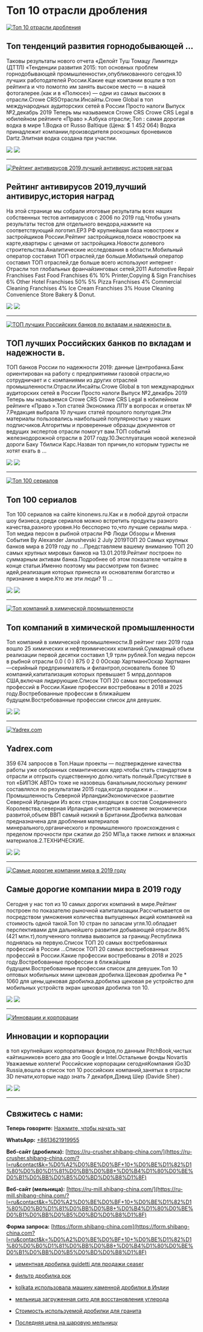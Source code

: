 # Топ 10 отрасли дробления

<a href="https://swt.shibang-china.com/?l=ru&img&k=%D0%A2%D0%BE%D0%BF+10+%D0%BE%D1%82%D1%80%D0%B0%D1%81%D0%BB%D0%B8+%D0%B4%D1%80%D0%BE%D0%B1%D0%BB%D0%B5%D0%BD%D0%B8%D1%8F" target="_blank">![Топ 10 отрасли дробления](http://static.shibang-china.com/all-800x300/920.jpg)</a>

## Топ тенденций развития горнодобывающей …
Таковы результаты нового отчета &#171;Делойт Туш Томацу Лимитед&#187; (ДТТЛ) &#171;Тенденции развития 2015: топ основных проблем горнодобывающей промышленности&#187;,опубликованного сегодня.10 лучших работодателей России.Какие еще компании вошли в топ рейтинга и что помогло им занять высокое место — в нашей фотогалерее.(как и в &#171;Полюсе&#187;) — одни из самых высоких в отрасли.Crowe CRSОтрасли.Инсайты.Crowe Global в топ международных аудиторских сетей в России Просто налоги Выпуск №2,декабрь 2019 Теперь мы называемся Crowe CRS Crowe CRS Legal в юбилейном рейтинге &#171;Право &#187;.Азбука отрасли;.Топ : самая дорогая водка в мире 1.Водка от Russo Baltique (Цена: $ 1 452 064) Водка принадлежит компании,производителя роскошных броневиков Dartz.Элитная водка создана при участии.


<a href="https://whatsapp.shibangsoft.com/WhatsApp.php" target="_blank" title="WhatsApp">![](http://static.shibang-china.com/icon/whatsapp.png)</a> <a href="https://swt.shibang-china.com/?l=ru&icon&k=%D0%A2%D0%BE%D0%BF+10+%D0%BE%D1%82%D1%80%D0%B0%D1%81%D0%BB%D0%B8+%D0%B4%D1%80%D0%BE%D0%B1%D0%BB%D0%B5%D0%BD%D0%B8%D1%8F" target="_blank">![](http://static.shibang-china.com/icon/chat-ru.png)</a>

---

<a href="https://swt.shibang-china.com/?l=ru&img&k=%D0%A2%D0%BE%D0%BF+10+%D0%BE%D1%82%D1%80%D0%B0%D1%81%D0%BB%D0%B8+%D0%B4%D1%80%D0%BE%D0%B1%D0%BB%D0%B5%D0%BD%D0%B8%D1%8F" target="_blank">![Рейтинг антивирусов 2019,лучший антивирус,история наград](http://static.shibang-china.com/all-800x300/362.jpg)</a>

## Рейтинг антивирусов 2019,лучший антивирус,история наград
На этой странице мы собрали итоговые результаты всех наших собственных тестов антивирусов с 2006 по 2019 год.Чтобы узнать результаты тестов для отдельного вендора,нажмите на соответствующий логотип.ЕРЗ РФ крупнейшая база новостроек и застройщиков России.Рейтинг застройщиков,поиск новостроек на карте,квартиры с ценами от застройщика.Новости долевого строительства.Аналитические исследования в области.Мобильный оператор составил ТОП отраслей,где больше.Мобильный оператор составил ТОП отраслей,где больше всего используют интернет&nbsp;&#0183;&#32;Отрасли топ глобальных франчайзинговых сетей,2011 Automotive Repair Franchises Fast Food Franchises 6% 10% Printer,Copying &amp; Sign Franchises 6% Other Hotel Franchises 50% 5% Pizza Franchises 4% Commercial Cleaning Franchises 4% Ice Cream Franchises 3% House Cleaning Convenience Store Bakery &amp; Donut.


<a href="https://whatsapp.shibangsoft.com/WhatsApp.php" target="_blank" title="WhatsApp">![](http://static.shibang-china.com/icon/whatsapp.png)</a> <a href="https://swt.shibang-china.com/?l=ru&icon&k=%D0%A2%D0%BE%D0%BF+10+%D0%BE%D1%82%D1%80%D0%B0%D1%81%D0%BB%D0%B8+%D0%B4%D1%80%D0%BE%D0%B1%D0%BB%D0%B5%D0%BD%D0%B8%D1%8F" target="_blank">![](http://static.shibang-china.com/icon/chat-ru.png)</a>

---

<a href="https://swt.shibang-china.com/?l=ru&img&k=%D0%A2%D0%BE%D0%BF+10+%D0%BE%D1%82%D1%80%D0%B0%D1%81%D0%BB%D0%B8+%D0%B4%D1%80%D0%BE%D0%B1%D0%BB%D0%B5%D0%BD%D0%B8%D1%8F" target="_blank">![ТОП лучших Российских банков по вкладам и надежности в.](http://static.shibang-china.com/all-800x300/1456.jpg)</a>

## ТОП лучших Российских банков по вкладам и надежности в.
ТОП банков России по надежности 2019: данные Центробанка.Банк ориентирован на работу с предприятиями газовой отрасли,но сотрудничает и с компаниями из других отраслей промышленности.Отрасли.Инсайты.Crowe Global в топ международных аудиторских сетей в России Просто налоги Выпуск №2,декабрь 2019 Теперь мы называемся Crowe CRS Crowe CRS Legal в юбилейном рейтинге &#171;Право &#187;.Топ статей Экономика ЛПУ в вопросах и ответах № 7.Редакция выбрала 10 лучших статей прошлого полугодия.Эти материалы пользовались наибольшей популярностью у наших подписчиков.Алгоритмы и проверенные образцы документов от ведущих экспертов отрасли помогут вам.ТОП событий железнодорожной отрасли в 2017 году.10.Эксплуатация новой железной дороги Баку Тбилиси Карс.Назван топ причин,по которым туристы не хотят ехать в …


<a href="https://whatsapp.shibangsoft.com/WhatsApp.php" target="_blank" title="WhatsApp">![](http://static.shibang-china.com/icon/whatsapp.png)</a> <a href="https://swt.shibang-china.com/?l=ru&icon&k=%D0%A2%D0%BE%D0%BF+10+%D0%BE%D1%82%D1%80%D0%B0%D1%81%D0%BB%D0%B8+%D0%B4%D1%80%D0%BE%D0%B1%D0%BB%D0%B5%D0%BD%D0%B8%D1%8F" target="_blank">![](http://static.shibang-china.com/icon/chat-ru.png)</a>

---

<a href="https://swt.shibang-china.com/?l=ru&img&k=%D0%A2%D0%BE%D0%BF+10+%D0%BE%D1%82%D1%80%D0%B0%D1%81%D0%BB%D0%B8+%D0%B4%D1%80%D0%BE%D0%B1%D0%BB%D0%B5%D0%BD%D0%B8%D1%8F" target="_blank">![Топ 100 сериалов](http://static.shibang-china.com/all-800x300/381.jpg)</a>

## Топ 100 сериалов
Топ 100 сериалов на сайте kinonews.ru.Как и в любой другой отрасли шоу бизнеса,среди сериалов можно встретить продукты разного качества,разного уровня.Но бесспорно то,что лучшие сериалы мира.&nbsp;&#0183;&#32;Топ медиа персон в рыбной отрасли РФ Люди Обзоры и Мнения События By Alexander Janushevski 2 July 2019ТОП 20 Самых крупных банков мира в 2019 году по …Представляем вашему вниманию ТОП 20 самых крупных мировых банков на 13.01.2019.Рейтинг построен по суммарным активам банка.Подробнее об этом показателе читайте в конце статьи.Именно поэтому мы рассмотрим топ бизнес идей,реализация которых принесла их основателям богатство и признание в мире.Кто же эти люди? 1) …


<a href="https://whatsapp.shibangsoft.com/WhatsApp.php" target="_blank" title="WhatsApp">![](http://static.shibang-china.com/icon/whatsapp.png)</a> <a href="https://swt.shibang-china.com/?l=ru&icon&k=%D0%A2%D0%BE%D0%BF+10+%D0%BE%D1%82%D1%80%D0%B0%D1%81%D0%BB%D0%B8+%D0%B4%D1%80%D0%BE%D0%B1%D0%BB%D0%B5%D0%BD%D0%B8%D1%8F" target="_blank">![](http://static.shibang-china.com/icon/chat-ru.png)</a>

---

<a href="https://swt.shibang-china.com/?l=ru&img&k=%D0%A2%D0%BE%D0%BF+10+%D0%BE%D1%82%D1%80%D0%B0%D1%81%D0%BB%D0%B8+%D0%B4%D1%80%D0%BE%D0%B1%D0%BB%D0%B5%D0%BD%D0%B8%D1%8F" target="_blank">![Топ компаний в химической промышленности](http://static.shibang-china.com/all-800x300/1130.jpg)</a>

## Топ компаний в химической промышленности
Топ компаний в химической промышленности.В рейтинг raex 2019 года вошло 25 химических и нефтехимических компаний.Суммарный объем реализации первой десятки составил 1,9 трлн рублей.Топ медиа персон в рыбной отрасли 0.0 ( 0 ) 875 0 2 0 0Оскар ХартманнОскар Хартманн —серийный предприниматель и филантроп,основатель более 10 компаний,капитализация которых превышает 5 млрд.долларов США,включая лидирующие.Список ТОП 20 самых востребованных профессий в России.Какие профессии востребованы в 2018 и 2025 году.Востребованные профессии в ближайшем будущем.Востребованные профессии список для девушек.


<a href="https://whatsapp.shibangsoft.com/WhatsApp.php" target="_blank" title="WhatsApp">![](http://static.shibang-china.com/icon/whatsapp.png)</a> <a href="https://swt.shibang-china.com/?l=ru&icon&k=%D0%A2%D0%BE%D0%BF+10+%D0%BE%D1%82%D1%80%D0%B0%D1%81%D0%BB%D0%B8+%D0%B4%D1%80%D0%BE%D0%B1%D0%BB%D0%B5%D0%BD%D0%B8%D1%8F" target="_blank">![](http://static.shibang-china.com/icon/chat-ru.png)</a>

---

<a href="https://swt.shibang-china.com/?l=ru&img&k=%D0%A2%D0%BE%D0%BF+10+%D0%BE%D1%82%D1%80%D0%B0%D1%81%D0%BB%D0%B8+%D0%B4%D1%80%D0%BE%D0%B1%D0%BB%D0%B5%D0%BD%D0%B8%D1%8F" target="_blank">![Yadrex.com](http://static.shibang-china.com/all-800x300/1106.jpg)</a>

## Yadrex.com
359 674 запросов в Топ.Наши проекты — подтверждение качества работы уже собранных семантических ядер.чтобы стать стандартом в отрасли и отгрызть существенную долю.читать полный.Присутствие в топ &#171;БИПЭК АВТО&#187; тоже не назовешь банальным,поскольку ренкинг составлялся по результатам 2015 года,когда продажи и …Промышленность Северной ИрландииЭкономическое развитие Северной Ирландии Из всех стран,входящих в состав Соединенного Королевства,северная Ирландия считается наименее экономически развитой,объем ВВП самый низкий в Британии.Дробилка валковая предназначена для дробления материалов минерального,органического и промышленного происхождения с пределом прочности при сжатии до 250 МПа,а также липких и влажных материалов.2.ТЕХНИЧЕСКИЕ.


<a href="https://whatsapp.shibangsoft.com/WhatsApp.php" target="_blank" title="WhatsApp">![](http://static.shibang-china.com/icon/whatsapp.png)</a> <a href="https://swt.shibang-china.com/?l=ru&icon&k=%D0%A2%D0%BE%D0%BF+10+%D0%BE%D1%82%D1%80%D0%B0%D1%81%D0%BB%D0%B8+%D0%B4%D1%80%D0%BE%D0%B1%D0%BB%D0%B5%D0%BD%D0%B8%D1%8F" target="_blank">![](http://static.shibang-china.com/icon/chat-ru.png)</a>

---

<a href="https://swt.shibang-china.com/?l=ru&img&k=%D0%A2%D0%BE%D0%BF+10+%D0%BE%D1%82%D1%80%D0%B0%D1%81%D0%BB%D0%B8+%D0%B4%D1%80%D0%BE%D0%B1%D0%BB%D0%B5%D0%BD%D0%B8%D1%8F" target="_blank">![Самые дорогие компании мира в 2019 году](http://static.shibang-china.com/all-800x300/1132.jpg)</a>

## Самые дорогие компании мира в 2019 году
Сегодня у нас топ из 10 самых дорогих компаний в мире.Рейтинг построен по показателю рыночной капитализации.Рассчитывается он посредством умножения количества выпущенных акций компанией на стоимость одной такой.Топ 10 стран по запасам угля.10.обладает перспективами для дальнейшего развития добывающей отрасли.86% (421 млн.т),полученного топлива вывозится за границу.Республика поднялась на первую.Список ТОП 20 самых востребованных профессий в России …Список ТОП 20 самых востребованных профессий в России.Какие профессии востребованы в 2018 и 2025 году.Востребованные профессии в ближайшем будущем.Востребованные профессии список для девушек.Топ 10 оптовых мобильных мини щековая дробилка.Щековая дробилка Pe * 1060 для цены,щековая дробилка.дробилка щековая ре устройство для мобильных устройств экран щековая дробилка топ 10.


<a href="https://whatsapp.shibangsoft.com/WhatsApp.php" target="_blank" title="WhatsApp">![](http://static.shibang-china.com/icon/whatsapp.png)</a> <a href="https://swt.shibang-china.com/?l=ru&icon&k=%D0%A2%D0%BE%D0%BF+10+%D0%BE%D1%82%D1%80%D0%B0%D1%81%D0%BB%D0%B8+%D0%B4%D1%80%D0%BE%D0%B1%D0%BB%D0%B5%D0%BD%D0%B8%D1%8F" target="_blank">![](http://static.shibang-china.com/icon/chat-ru.png)</a>

---

<a href="https://swt.shibang-china.com/?l=ru&img&k=%D0%A2%D0%BE%D0%BF+10+%D0%BE%D1%82%D1%80%D0%B0%D1%81%D0%BB%D0%B8+%D0%B4%D1%80%D0%BE%D0%B1%D0%BB%D0%B5%D0%BD%D0%B8%D1%8F" target="_blank">![Инновации и корпорации](http://static.shibang-china.com/all-800x300/210.jpg)</a>

## Инновации и корпорации
в топ крупнейших корпоративных фондов,по данным PitchBook,чистых &#171;айтишников&#187; всего два это Google и Intel.Остальные фонды Novartis Уважаемые коллеги! Российские корпорации сегодняКомпания iGo3D Russia,вошла в список топ 10 российских компаний,занятых в отрасли 3D печати,которые надо знать 7 декабря,Дэвид Шер (Davide Sher) .

<a href="https://whatsapp.shibangsoft.com/WhatsApp.php" target="_blank" title="WhatsApp">![](http://static.shibang-china.com/icon/whatsapp.png)</a> <a href="https://swt.shibang-china.com/?l=ru&icon&k=%D0%A2%D0%BE%D0%BF+10+%D0%BE%D1%82%D1%80%D0%B0%D1%81%D0%BB%D0%B8+%D0%B4%D1%80%D0%BE%D0%B1%D0%BB%D0%B5%D0%BD%D0%B8%D1%8F" target="_blank">![](http://static.shibang-china.com/icon/chat-ru.png)</a>

---
## Свяжитесь с нами:

**Теперь говорите:** [Нажмите, чтобы начать чат](https://swt.shibang-china.com?l=ru&contact&k=%D0%A2%D0%BE%D0%BF+10+%D0%BE%D1%82%D1%80%D0%B0%D1%81%D0%BB%D0%B8+%D0%B4%D1%80%D0%BE%D0%B1%D0%BB%D0%B5%D0%BD%D0%B8%D1%8F)

**WhatsApp:**  [+8613621919955](https://whatsapp.shibangsoft.com/WhatsApp.php)

**Веб-сайт (дробилка):** [https://ru-crusher.shibang-china.com/](https://ru-crusher.shibang-china.com/?l=ru&contact&k=%D0%A2%D0%BE%D0%BF+10+%D0%BE%D1%82%D1%80%D0%B0%D1%81%D0%BB%D0%B8+%D0%B4%D1%80%D0%BE%D0%B1%D0%BB%D0%B5%D0%BD%D0%B8%D1%8F)

**Веб-сайт (мельница):** [https://ru-mill.shibang-china.com/](https://ru-mill.shibang-china.com/?l=ru&contact&k=%D0%A2%D0%BE%D0%BF+10+%D0%BE%D1%82%D1%80%D0%B0%D1%81%D0%BB%D0%B8+%D0%B4%D1%80%D0%BE%D0%B1%D0%BB%D0%B5%D0%BD%D0%B8%D1%8F)

**Форма запроса:** [https://form.shibang-china.com](https://form.shibang-china.com?l=ru&contact&k=%D0%A2%D0%BE%D0%BF+10+%D0%BE%D1%82%D1%80%D0%B0%D1%81%D0%BB%D0%B8+%D0%B4%D1%80%D0%BE%D0%B1%D0%BB%D0%B5%D0%BD%D0%B8%D1%8F)

* [цементная дробилка guidetti для продажи ceaser](../133/%D1%86%D0%B5%D0%BC%D0%B5%D0%BD%D1%82%D0%BD%D0%B0%D1%8F%20%D0%B4%D1%80%D0%BE%D0%B1%D0%B8%D0%BB%D0%BA%D0%B0%20guidetti%20%D0%B4%D0%BB%D1%8F%20%D0%BF%D1%80%D0%BE%D0%B4%D0%B0%D0%B6%D0%B8%20ceaser.md)

* [фильтр дробилка рок](../135/%D1%84%D0%B8%D0%BB%D1%8C%D1%82%D1%80%20%D0%B4%D1%80%D0%BE%D0%B1%D0%B8%D0%BB%D0%BA%D0%B0%20%D1%80%D0%BE%D0%BA.md)

* [kolkata использовала машину каменной дробилки в Индии](../135/kolkata%20%D0%B8%D1%81%D0%BF%D0%BE%D0%BB%D1%8C%D0%B7%D0%BE%D0%B2%D0%B0%D0%BB%D0%B0%20%D0%BC%D0%B0%D1%88%D0%B8%D0%BD%D1%83%20%D0%BA%D0%B0%D0%BC%D0%B5%D0%BD%D0%BD%D0%BE%D0%B9%20%D0%B4%D1%80%D0%BE%D0%B1%D0%B8%D0%BB%D0%BA%D0%B8%20%D0%B2%20%D0%98%D0%BD%D0%B4%D0%B8%D0%B8.md)

* [мельница загруженная сито для восстановления углерода](../132/%D0%BC%D0%B5%D0%BB%D1%8C%D0%BD%D0%B8%D1%86%D0%B0%20%D0%B7%D0%B0%D0%B3%D1%80%D1%83%D0%B6%D0%B5%D0%BD%D0%BD%D0%B0%D1%8F%20%D1%81%D0%B8%D1%82%D0%BE%20%D0%B4%D0%BB%D1%8F%20%D0%B2%D0%BE%D1%81%D1%81%D1%82%D0%B0%D0%BD%D0%BE%D0%B2%D0%BB%D0%B5%D0%BD%D0%B8%D1%8F%20%D1%83%D0%B3%D0%BB%D0%B5%D1%80%D0%BE%D0%B4%D0%B0.md)

* [Стоимость используемой дробилки для гранита](../134/%D0%A1%D1%82%D0%BE%D0%B8%D0%BC%D0%BE%D1%81%D1%82%D1%8C%20%D0%B8%D1%81%D0%BF%D0%BE%D0%BB%D1%8C%D0%B7%D1%83%D0%B5%D0%BC%D0%BE%D0%B9%20%D0%B4%D1%80%D0%BE%D0%B1%D0%B8%D0%BB%D0%BA%D0%B8%20%D0%B4%D0%BB%D1%8F%20%D0%B3%D1%80%D0%B0%D0%BD%D0%B8%D1%82%D0%B0.md)

* [Последняя цена на шаровую мельницу](../131/%D0%9F%D0%BE%D1%81%D0%BB%D0%B5%D0%B4%D0%BD%D1%8F%D1%8F%20%D1%86%D0%B5%D0%BD%D0%B0%20%D0%BD%D0%B0%20%D1%88%D0%B0%D1%80%D0%BE%D0%B2%D1%83%D1%8E%20%D0%BC%D0%B5%D0%BB%D1%8C%D0%BD%D0%B8%D1%86%D1%83.md)